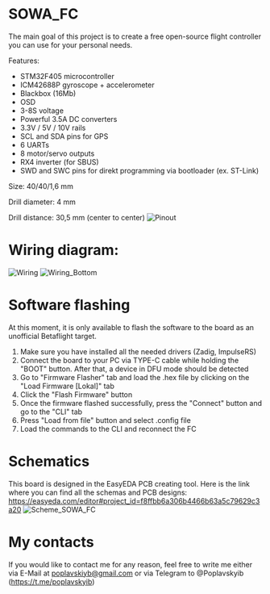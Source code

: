 # SOWA_FC
The main goal of this project is to create a free open-source flight controller you can use for your personal needs.

Features:
- STM32F405 microcontroller
- ICM42688P gyroscope + accelerometer
- Blackbox (16Mb)
- OSD
- 3-8S voltage
- Powerful 3.5A DC converters
- 3.3V / 5V / 10V rails
- SCL and SDA pins for GPS
- 6 UARTs
- 8 motor/servo outputs
- RX4 inverter (for SBUS)
- SWD and SWC pins for direkt programming via bootloader (ex. ST-Link)

Size: 40/40/1,6 mm

Drill diameter: 4 mm

Drill distance: 30,5 mm (center to center)
![Pinout](https://github.com/PoplavskyiB/SOWA_FC/assets/167243322/512cce53-6060-4659-90b6-d78159e6c609)

# Wiring diagram:
![Wiring](https://github.com/PoplavskyiB/SOWA_FC/assets/167243322/513a9a46-8e1d-4fa3-bf47-a577ab3b860f)
![Wiring_Bottom](https://github.com/PoplavskyiB/SOWA_FC/assets/167243322/1db0d280-d29a-41b1-86e8-74cb57edebc9)

# Software flashing

At this moment, it is only available to flash the software to the board as an unofficial Betaflight target.
1) Make sure you have installed all the needed drivers (Zadig, ImpulseRS)
2) Connect the board to your PC via TYPE-C cable while holding the "BOOT" button. After that, a device in DFU mode should be detected
3) Go to "Firmware Flasher" tab and load the .hex file by clicking on the "Load Firmware [Lokal]" tab
4) Click the "Flash Firmware" button
5) Once the firmware flashed successfully, press the "Connect" button and go to the "CLI" tab
6) Press "Load from file" button and select .config file
7) Load the commands to the CLI and reconnect the FC

# Schematics
This board is designed in the EasyEDA PCB creating tool. Here is the link where you can find all the schemas and PCB designs: https://easyeda.com/editor#project_id=f8ffbb6a306b4466b63a5c79629c3a20
![Scheme_SOWA_FC](https://github.com/PoplavskyiB/SOWA_FC/assets/167243322/da704378-ec41-419f-8680-25431ffe545d)



# My contacts

If you would like to contact me for any reason, feel free to write me either via E-Mail at poplavskiyb@gmail.com or via Telegram to @Poplavskyib (https://t.me/poplavskyib)

